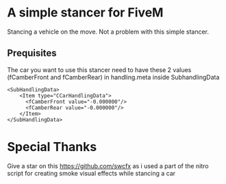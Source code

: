 A simple stancer for FiveM
===============================

Stancing a vehicle on the move. Not a problem with this simple stancer.

Prequisites
------------------------

The car you want to use this stancer need to have these 2 values (fCamberFront and fCamberRear) in handling.meta inside SubhandlingData
```
<SubHandlingData>
    <Item type="CCarHandlingData">  
      <fCamberFront value="-0.000000"/>          
      <fCamberRear value="-0.000000"/>
    </Item>
</SubHandlingData>
```

Special Thanks 
===============================

Give a star on this https://github.com/swcfx as i used a part of the nitro script for creating smoke visual effects while stancing a car
